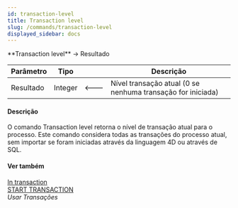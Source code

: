 ```yaml
---
id: transaction-level
title: Transaction level
slug: /commands/transaction-level
displayed_sidebar: docs
---
```


<!--REF #_command_.Transaction level.Syntax-->**Transaction level**  -> Resultado<!-- END REF-->
<!--REF #_command_.Transaction level.Params-->
| Parâmetro | Tipo |  | Descrição |
| --- | --- | --- | --- |
| Resultado | Integer | &#x1F850; | Nível transação atual (0 se nenhuma transação for iniciada) |

<!-- END REF-->

#### Descrição 

<!--REF #_command_.Transaction level.Summary-->O comando Transaction level retorna o nível de transação atual para o processo.<!-- END REF--> Este comando considera todas as transações do processo atual, sem importar se foram iniciadas através da linguagem 4D ou através de SQL.

#### Ver também 

[In transaction](in-transaction.md)  
[START TRANSACTION](start-transaction.md)  
*Usar Transações*  